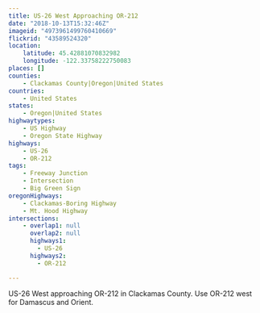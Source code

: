 ```yaml
---
title: US-26 West Approaching OR-212
date: "2018-10-13T15:32:46Z"
imageid: "4973961499760410669"
flickrid: "43589524320"
location:
    latitude: 45.42881070832982
    longitude: -122.33758222750083
places: []
counties:
    - Clackamas County|Oregon|United States
countries:
    - United States
states:
    - Oregon|United States
highwaytypes:
    - US Highway
    - Oregon State Highway
highways:
    - US-26
    - OR-212
tags:
    - Freeway Junction
    - Intersection
    - Big Green Sign
oregonHighways:
    - Clackamas-Boring Highway
    - Mt. Hood Highway
intersections:
    - overlap1: null
      overlap2: null
      highways1:
        - US-26
      highways2:
        - OR-212

---
```

US-26 West approaching OR-212 in Clackamas County.  Use OR-212 west for Damascus and Orient.